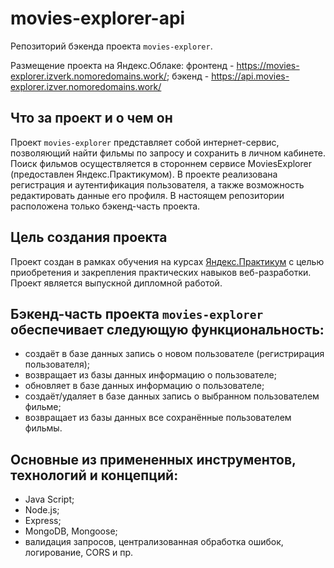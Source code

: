 # movies-explorer-api

Репозиторий бэкенда проекта `movies-explorer`.

Размещение проекта на Яндекс.Облаке:
фронтенд -
https://movies-explorer.izverk.nomoredomains.work/;
бэкенд -
https://api.movies-explorer.izver.nomoredomains.work/

## Что за проект и о чем он

Проект `movies-explorer` представляет собой интернет-сервис, позволяющий найти
фильмы по запросу и сохранить в личном кабинете. Поиск фильмов осуществляется в
стороннем сервисе MoviesExplorer (предоставлен Яндекс.Практикумом). В проекте
реализована регистрация и аутентификация пользователя, а также возможность
редактировать данные его профиля. В настоящем репозитории расположена только
бэкенд-часть проекта.

## Цель создания проекта

Проект создан в рамках обучения на курсах
[Яндекс.Практикум](https://practicum.yandex.ru/) с целью приобретения и
закрепления практических навыков веб-разработки. Проект является выпускной
дипломной работой.

## Бэкенд-часть проекта `movies-explorer` обеспечивает следующую функциональность:

- cоздаёт в базе данных запись о новом пользователе (регистрирация
  пользователя);
- возвращает из базы данных информацию о пользователе;
- обновляет в базе данных информацию о пользователе;
- создаёт/удаляет в базе данных запись о выбранном пользователем фильме;
- возвращает из базы данных все сохранённые пользователем фильмы.

## Основные из примененных инструментов, технологий и концепций:

- Java Script;
- Node.js;
- Express;
- MongoDB, Mongoose;
- валидация запросов, централизованная обработка ошибок, логирование, CORS и пр.
